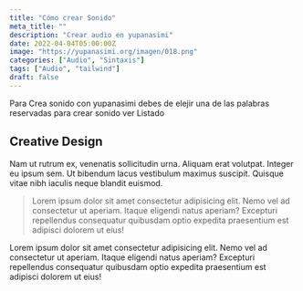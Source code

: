 ```yaml
---
title: "Cómo crear Sonido"
meta_title: ""
description: "Crear audio en yupanasimi"
date: 2022-04-04T05:00:00Z
image: "https://yupanasimi.org/imagen/018.png"
categories: ["Audio", "Sintaxis"]
tags: ["Audio", "tailwind"]
draft: false
---
```


Para Crea sonido con yupanasimi debes de elejir una de las palabras reservadas para crear sonido 
ver Listado

## Creative Design

Nam ut rutrum ex, venenatis sollicitudin urna. Aliquam erat volutpat. Integer eu ipsum sem. Ut bibendum lacus vestibulum maximus suscipit. Quisque vitae nibh iaculis neque blandit euismod.

> Lorem ipsum dolor sit amet consectetur adipisicing elit. Nemo vel ad consectetur ut aperiam. Itaque eligendi natus aperiam? Excepturi repellendus consequatur quibusdam optio expedita praesentium est adipisci dolorem ut eius!

Lorem ipsum dolor sit amet consectetur adipisicing elit. Nemo vel ad consectetur ut aperiam. Itaque eligendi natus aperiam? Excepturi repellendus consequatur quibusdam optio expedita praesentium est adipisci dolorem ut eius!
